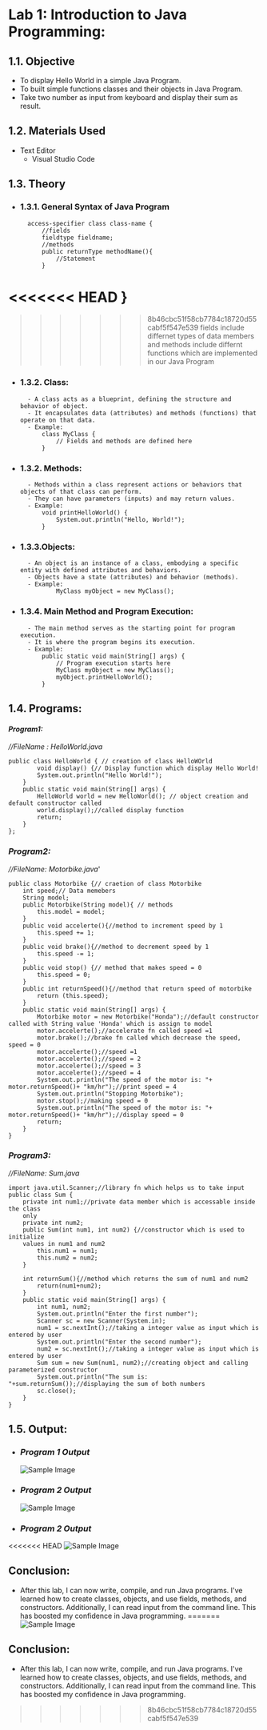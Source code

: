 # Lab 1:  Introduction to Java Programming:
## 1.1. Objective
- To display Hello World in a simple Java Program.  
- To built simple functions classes and their objects in Java Program.  
- Take two number as input from keyboard and display their sum as result. 

## 1.2. Materials Used
- Text Editor 
    - Visual Studio Code

## 1.3. Theory
- ### 1.3.1. General Syntax of Java Program  
        access-specifier class class-name {  
            //fields  
            fieldtype fieldname;  
            //methods  
            public returnType methodName(){
                //Statement
            }
<<<<<<< HEAD
        }
=======
>>>>>>> 8b46cbc51f58cb7784c18720d55cabf5f547e539
  	fields include differnet types of data members and methods include differnt functions which are implemented in our Java 		Program

- ### 1.3.2. Class:
        - A class acts as a blueprint, defining the structure and behavior of object.
        - It encapsulates data (attributes) and methods (functions) that operate on that data.
        - Example:
            class MyClass {
                // Fields and methods are defined here
            }

- ### 1.3.2. Methods:
        - Methods within a class represent actions or behaviors that objects of that class can perform.
        - They can have parameters (inputs) and may return values.
        - Example:
            void printHelloWorld() {
                System.out.println("Hello, World!");
            }
- ### 1.3.3.Objects:
        - An object is an instance of a class, embodying a specific entity with defined attributes and behaviors.
        - Objects have a state (attributes) and behavior (methods).
        - Example:
            	MyClass myObject = new MyClass();
  
- ### 1.3.4. Main Method and Program Execution:
        - The main method serves as the starting point for program execution.
        - It is where the program begins its execution.
        - Example:
            public static void main(String[] args) {
                // Program execution starts here
                MyClass myObject = new MyClass();
                myObject.printHelloWorld();
            }

## 1.4. Programs:
#### _Program1:_
_//FileName : HelloWorld.java_

    public class HelloWorld { // creation of class HelloWOrld
            void display() {// Display function which display Hello World!
            System.out.println("Hello World!");
        }
        public static void main(String[] args) {
            HelloWorld world = new HelloWorld(); // object creation and default constructor called
            world.display();//called display function
            return;
        }
    };
### _Program2:_
_//FileName: Motorbike.java_'

    public class Motorbike {// craetion of class Motorbike
        int speed;// Data memebers
        String model;
        public Motorbike(String model){ // methods
            this.model = model;
        }
        public void accelerte(){//method to increment speed by 1
            this.speed += 1;
        }
        public void brake(){//method to decrement speed by 1
            this.speed -= 1;
        }
        public void stop() {// method that makes speed = 0
            this.speed = 0;
        }
        public int returnSpeed(){//method that return speed of motorbike
            return (this.speed);
        }
        public static void main(String[] args) {
            Motorbike motor = new Motorbike("Honda");//default constructor called with String value 'Honda' which is assign to model
            motor.accelerte();//accelerate fn called speed =1
            motor.brake();//brake fn called which decrease the speed, speed = 0
            motor.accelerte();//speed =1
            motor.accelerte();//speed = 2
            motor.accelerte();//speed = 3
            motor.accelerte();//speed = 4
            System.out.println("The speed of the motor is: "+ motor.returnSpeed()+ "km/hr");//print speed = 4
            System.out.println("Stopping Motorbike");
            motor.stop();//making speed = 0
            System.out.println("The speed of the motor is: "+ motor.returnSpeed()+ "km/hr");//display speed = 0
            return;
        }
    }

### _Program3:_
_//FileName: Sum.java_

    import java.util.Scanner;//library fn which helps us to take input
    public class Sum {
        private int num1;//private data member which is accessable inside the class
        only
        private int num2;
        public Sum(int num1, int num2) {//constructor which is used to initialize
        values in num1 and num2
            this.num1 = num1;
            this.num2 = num2;
        }
    
        int returnSum(){//method which returns the sum of num1 and num2
            return(num1+num2);
        }
        public static void main(String[] args) {
            int num1, num2;
            System.out.println("Enter the first number");
            Scanner sc = new Scanner(System.in);
            num1 = sc.nextInt();//taking a integer value as input which is entered by user
            System.out.println("Enter the second number");
            num2 = sc.nextInt();//taking a integer value as input which is entered by user
            Sum sum = new Sum(num1, num2);//creating object and calling parameterized constructor
            System.out.println("The sum is: "+sum.returnSum());//displaying the sum of both numbers
            sc.close();
        }
    }

## 1.5. Output:
- ### _Program 1 Output_
	![Sample Image](https://cdn.vox-cdn.com/thumbor/a9XT9n6TsHfqgot64pwqKWnp3gQ=/0x0:2040x1360/2000x1333/filters:focal(1020x680:1021x681)/cdn.vox-cdn.com/uploads/chorus_asset/file/22215403/acastro_210104_1777_google_0001.jpg)
	
 - ### _Program 2 Output_
	![Sample Image](https://cdn.vox-cdn.com/thumbor/a9XT9n6TsHfqgot64pwqKWnp3gQ=/0x0:2040x1360/2000x1333/filters:focal(1020x680:1021x681)/cdn.vox-cdn.com/uploads/chorus_asset/file/22215403/acastro_210104_1777_google_0001.jpg)

- ### _Program 2 Output_
<<<<<<< HEAD
	![Sample Image](./assetsOutput/HelloWorld.png)

## Conclusion:
- After this lab, I can now write, compile, and run Java programs. I've learned how to create classes, objects, and use fields, methods, and constructors. Additionally, I can read input from the command line. This has boosted my confidence in Java programming.
=======
	![Sample Image](https://cdn.vox-cdn.com/thumbor/a9XT9n6TsHfqgot64pwqKWnp3gQ=/0x0:2040x1360/2000x1333/filters:focal(1020x680:1021x681)/cdn.vox-cdn.com/uploads/chorus_asset/file/22215403/acastro_210104_1777_google_0001.jpg)

## Conclusion:
- After this lab, I can now write, compile, and run Java programs. I've learned how to create classes, objects, and use fields, 		methods, and constructors. Additionally, I can read input from the command line. This has boosted my confidence in Java 		programming.
>>>>>>> 8b46cbc51f58cb7784c18720d55cabf5f547e539
